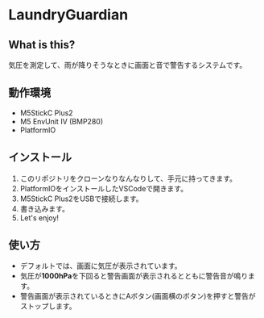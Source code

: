 ﻿# LaundryGuardian

## What is this?
気圧を測定して、雨が降りそうなときに画面と音で警告するシステムです。

## 動作環境
- M5StickC Plus2
- M5 EnvUnit Ⅳ (BMP280)
- PlatformIO

## インストール
1. このリポジトリをクローンなりなんなりして、手元に持ってきます。
2. PlatformIOをインストールしたVSCodeで開きます。
3. M5StickC Plus2をUSBで接続します。
4. 書き込みます。
5. Let's enjoy!

## 使い方
- デフォルトでは、画面に気圧が表示されています。
- 気圧が**1000hPa**を下回ると警告画面が表示されるとともに警告音が鳴ります。
- 警告画面が表示されているときにAボタン(画面横のボタン)を押すと警告がストップします。